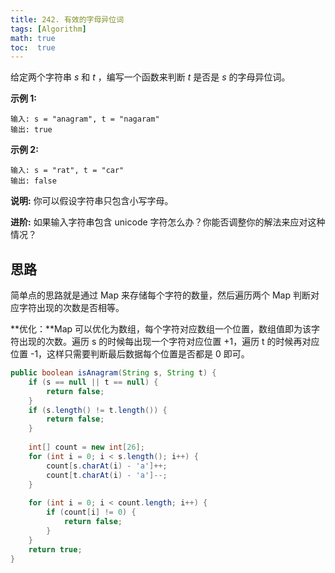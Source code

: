 ```yaml
---
title: 242. 有效的字母异位词
tags: [Algorithm]
math: true
toc:  true
---
```


给定两个字符串 *s* 和 *t* ，编写一个函数来判断 *t* 是否是 *s* 的字母异位词。

**示例 1:**

```
输入: s = "anagram", t = "nagaram"
输出: true
```

**示例 2:**

```
输入: s = "rat", t = "car"
输出: false
```

**说明:**
你可以假设字符串只包含小写字母。

**进阶:**
如果输入字符串包含 unicode 字符怎么办？你能否调整你的解法来应对这种情况？

## 思路

简单点的思路就是通过 Map 来存储每个字符的数量，然后遍历两个 Map 判断对应字符出现的次数是否相等。

**优化：**Map 可以优化为数组，每个字符对应数组一个位置，数组值即为该字符出现的次数。遍历 s 的时候每出现一个字符对应位置 +1，遍历 t 的时候再对应位置 -1，这样只需要判断最后数据每个位置是否都是 0 即可。

```java
public boolean isAnagram(String s, String t) {
    if (s == null || t == null) {
        return false;
    }
    if (s.length() != t.length()) {
        return false;
    }
    
    int[] count = new int[26];
    for (int i = 0; i < s.length(); i++) {
        count[s.charAt(i) - 'a']++;
        count[t.charAt(i) - 'a']--;
    }
 
    for (int i = 0; i < count.length; i++) {
        if (count[i] != 0) {
            return false;
        }
    }
    return true;
}
```

